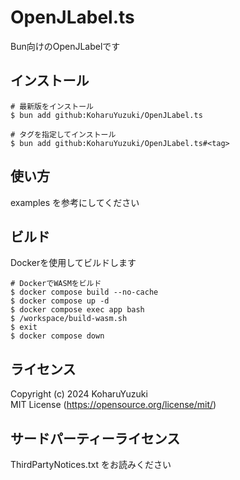 # OpenJLabel.ts
Bun向けのOpenJLabelです

## インストール
```
# 最新版をインストール
$ bun add github:KoharuYuzuki/OpenJLabel.ts

# タグを指定してインストール
$ bun add github:KoharuYuzuki/OpenJLabel.ts#<tag>
```

## 使い方
examples を参考にしてください  

## ビルド
Dockerを使用してビルドします  
```
# DockerでWASMをビルド
$ docker compose build --no-cache
$ docker compose up -d
$ docker compose exec app bash
$ /workspace/build-wasm.sh
$ exit
$ docker compose down
```

## ライセンス
Copyright (c) 2024 KoharuYuzuki  
MIT License (https://opensource.org/license/mit/)  

## サードパーティーライセンス
ThirdPartyNotices.txt をお読みください  

